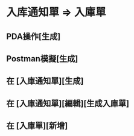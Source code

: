 # 入库通知單 => 入庫單
## PDA操作[生成]
## Postman模擬[生成]
## 在 [入庫通知單][生成]
## 在 [入庫通知單][編輯][生成入庫單]
## 在 [入庫單][新增]





